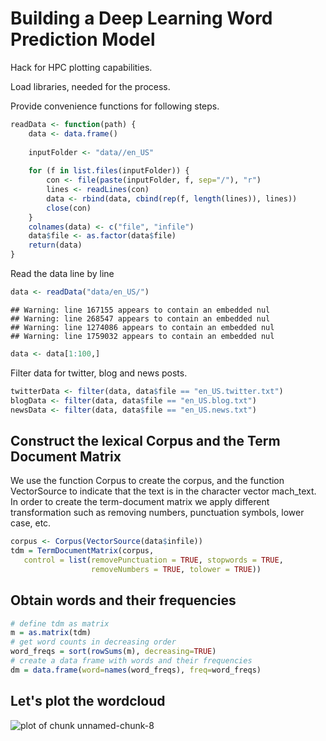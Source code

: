 Building a Deep Learning Word Prediction Model
========================================================

Hack for HPC plotting capabilities.


Load libraries, needed for the process.


Provide convenience functions for following steps.

```r
readData <- function(path) {
    data <- data.frame()
    
    inputFolder <- "data//en_US"
    
    for (f in list.files(inputFolder)) {
        con <- file(paste(inputFolder, f, sep="/"), "r")
        lines <- readLines(con)
        data <- rbind(data, cbind(rep(f, length(lines)), lines))
        close(con)
    }
    colnames(data) <- c("file", "infile")
    data$file <- as.factor(data$file)
    return(data)
}
```

Read the data line by line

```r
data <- readData("data/en_US/")
```

```
## Warning: line 167155 appears to contain an embedded nul
## Warning: line 268547 appears to contain an embedded nul
## Warning: line 1274086 appears to contain an embedded nul
## Warning: line 1759032 appears to contain an embedded nul
```

```r
data <- data[1:100,]
```

Filter data for twitter, blog and news posts.

```r
twitterData <- filter(data, data$file == "en_US.twitter.txt")
blogData <- filter(data, data$file == "en_US.blog.txt")
newsData <- filter(data, data$file == "en_US.news.txt")
```

## Construct the lexical Corpus and the Term Document Matrix
We use the function Corpus to create the corpus, and the function VectorSource to indicate that the text is in the character vector mach_text. In order to create the term-document matrix we apply different transformation such as removing numbers, punctuation symbols, lower case, etc.

```r
corpus <- Corpus(VectorSource(data$infile))
tdm = TermDocumentMatrix(corpus,
   control = list(removePunctuation = TRUE, stopwords = TRUE, 
                  removeNumbers = TRUE, tolower = TRUE))
```

## Obtain words and their frequencies

```r
# define tdm as matrix
m = as.matrix(tdm)
# get word counts in decreasing order
word_freqs = sort(rowSums(m), decreasing=TRUE) 
# create a data frame with words and their frequencies
dm = data.frame(word=names(word_freqs), freq=word_freqs)
```

## Let's plot the wordcloud
![plot of chunk unnamed-chunk-8](figure/unnamed-chunk-8.png) 
